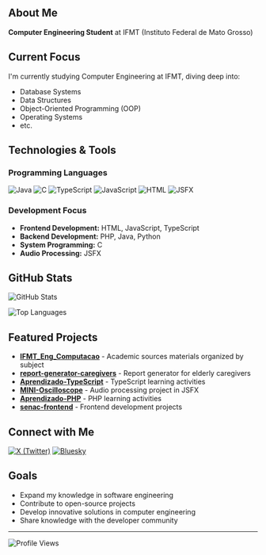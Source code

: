 ## About Me

**Computer Engineering Student** at IFMT (Instituto Federal de Mato Grosso)

## Current Focus

I'm currently studying Computer Engineering at IFMT, diving deep into:
- Database Systems
- Data Structures
- Object-Oriented Programming (OOP)
- Operating Systems
- etc.

## Technologies & Tools

### Programming Languages
![Java](https://img.shields.io/badge/Java-ED8B00?style=for-the-badge&logo=java&logoColor=white)
![C](https://img.shields.io/badge/C-00599C?style=for-the-badge&logo=c&logoColor=white)
![TypeScript](https://img.shields.io/badge/TypeScript-007ACC?style=for-the-badge&logo=typescript&logoColor=white)
![JavaScript](https://img.shields.io/badge/JavaScript-F7DF1E?style=for-the-badge&logo=javascript&logoColor=black)
![HTML](https://img.shields.io/badge/HTML5-E34F26?style=for-the-badge&logo=html5&logoColor=white)
![JSFX](https://img.shields.io/badge/JSFX-FF6B6B?style=for-the-badge&logo=reaper&logoColor=white)

### Development Focus
- **Frontend Development:** HTML, JavaScript, TypeScript
- **Backend Development:** PHP, Java, Python
- **System Programming:** C
- **Audio Processing:** JSFX

## GitHub Stats

![GitHub Stats](https://github-readme-stats.vercel.app/api?username=mateus-s-a&show_icons=true&theme=radical)

![Top Languages](https://github-readme-stats.vercel.app/api/top-langs/?username=mateus-s-a&layout=compact&theme=radical)

## Featured Projects

- **[IFMT_Eng_Computacao](https://github.com/mateus-s-a/IFMT_Eng_Computacao)** - Academic sources materials organized by subject
- **[report-generator-caregivers](https://github.com/mateus-s-a/6a592e85)** - Report generator for elderly caregivers
- **[Aprendizado-TypeScript](https://github.com/mateus-s-a/c0a3351c)** - TypeScript learning activities
- **[MINI-Oscilloscope](https://github.com/mateus-s-a/MINI-Oscilloscope)** - Audio processing project in JSFX
- **[Aprendizado-PHP](https://github.com/mateus-s-a/Aprendizado-PHP)** - PHP learning activities
- **[senac-frontend](https://github.com/mateus-s-a/senac-frontend)** - Frontend development projects

## Connect with Me

[![X (Twitter)](https://img.shields.io/badge/X-1DA1F2?style=for-the-badge&logo=x&logoColor=white)](https://twitter.com/Spacery4)
[![Bluesky](https://img.shields.io/badge/Bluesky-0085FF?style=for-the-badge&logo=bluesky&logoColor=white)](https://bsky.app/profile/spacery.bsky.social)

## Goals

- Expand my knowledge in software engineering
- Contribute to open-source projects
- Develop innovative solutions in computer engineering
- Share knowledge with the developer community

---

![Profile Views](https://komarev.com/ghpvc/?username=mateus-s-a&color=brightgreen)

